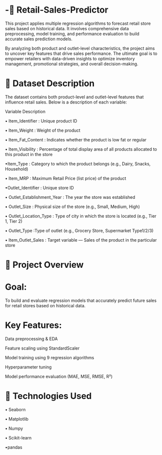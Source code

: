 # -🛒 Retail-Sales-Predictor

This project applies multiple regression algorithms to forecast retail store sales based on historical data. It involves comprehensive data preprocessing, model training, and performance evaluation to build accurate sales prediction models.

By analyzing both product and outlet-level characteristics, the project aims to uncover key features that drive sales performance. The ultimate goal is to empower retailers with data-driven insights to optimize inventory management, promotional strategies, and overall decision-making.

# 📂 Dataset Description
The dataset contains both product-level and outlet-level features that influence retail sales. Below is a description of each variable:

Variable	Description

• Item_Identifier	: Unique product ID

• Item_Weight	: Weight of the product

• Item_Fat_Content : Indicates whether the product is low fat or regular

• Item_Visibility	: Percentage of total display area of all products allocated to this product in the store

•Item_Type	: Category to which the product belongs (e.g., Dairy, Snacks, Household)

• Item_MRP	: Maximum Retail Price (list price) of the product

•Outlet_Identifier	: Unique store ID

• Outlet_Establishment_Year	: The year the store was established

• Outlet_Size	: Physical size of the store (e.g., Small, Medium, High)

• Outlet_Location_Type	: Type of city in which the store is located (e.g., Tier 1, Tier 2)

• Outlet_Type	:Type of outlet (e.g., Grocery Store, Supermarket Type1/2/3)

• Item_Outlet_Sales	: Target variable — Sales of the product in the particular store

# 📌 Project Overview
# Goal:
To build and evaluate regression models that accurately predict future sales for retail stores based on historical data.

# Key Features:

Data preprocessing & EDA

Feature scaling using StandardScaler

Model training using 9 regression algorithms

Hyperparameter tuning

Model performance evaluation (MAE, MSE, RMSE, R²)

# 🔧 Technologies Used
• Seaborn

• Matplotlib

• Numpy

• Scikit-learn

•pandas




